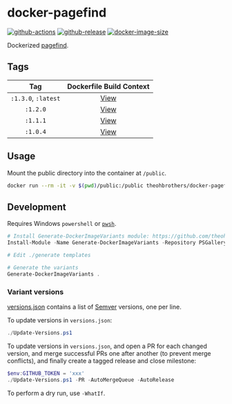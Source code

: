 # docker-pagefind

[![github-actions](https://github.com/theohbrothers/docker-pagefind/actions/workflows/ci-master-pr.yml/badge.svg?branch=master)](https://github.com/theohbrothers/docker-pagefind/actions/workflows/ci-master-pr.yml)
[![github-release](https://img.shields.io/github/v/release/theohbrothers/docker-pagefind?style=flat-square)](https://github.com/theohbrothers/docker-pagefind/releases/)
[![docker-image-size](https://img.shields.io/docker/image-size/theohbrothers/docker-pagefind/latest)](https://hub.docker.com/r/theohbrothers/docker-pagefind)

Dockerized [pagefind](https://github.com/CloudCannon/pagefind).

## Tags

| Tag | Dockerfile Build Context |
|:-------:|:---------:|
| `:1.3.0`, `:latest` | [View](variants/1.3.0) |
| `:1.2.0` | [View](variants/1.2.0) |
| `:1.1.1` | [View](variants/1.1.1) |
| `:1.0.4` | [View](variants/1.0.4) |

## Usage

Mount the public directory into the container at `/public`.

```sh
docker run --rm -it -v $(pwd)/public:/public theohbrothers/docker-pagefind:1.3.0
```

## Development

Requires Windows `powershell` or [`pwsh`](https://github.com/PowerShell/PowerShell).

```powershell
# Install Generate-DockerImageVariants module: https://github.com/theohbrothers/Generate-DockerImageVariants
Install-Module -Name Generate-DockerImageVariants -Repository PSGallery -Scope CurrentUser -Force -Verbose

# Edit ./generate templates

# Generate the variants
Generate-DockerImageVariants .
```

### Variant versions

[versions.json](generate/definitions/versions.json) contains a list of [Semver](https://semver.org/) versions, one per line.

To update versions in `versions.json`:

```powershell
./Update-Versions.ps1
```

To update versions in `versions.json`, and open a PR for each changed version, and merge successful PRs one after another (to prevent merge conflicts), and finally create a tagged release and close milestone:

```powershell
$env:GITHUB_TOKEN = 'xxx'
./Update-Versions.ps1 -PR -AutoMergeQueue -AutoRelease
```

To perform a dry run, use `-WhatIf`.
